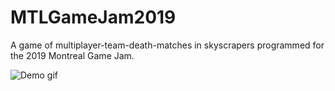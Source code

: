 # MTLGameJam2019

A game of multiplayer-team-death-matches in skyscrapers programmed for the 2019 Montreal Game Jam.

![Demo gif](https://github.com/LudovicAL/MTLGJ2019/blob/main/Demo.gif?raw=true)
